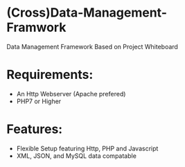 # (Cross)Data-Management-Framwork
Data Management Framework Based on Project Whiteboard

# Requirements:
* An Http Webserver (Apache prefered)
* PHP7 or Higher

# Features:
* Flexible Setup featuring Http, PHP and Javascript
* XML, JSON, and MySQL data compatable
